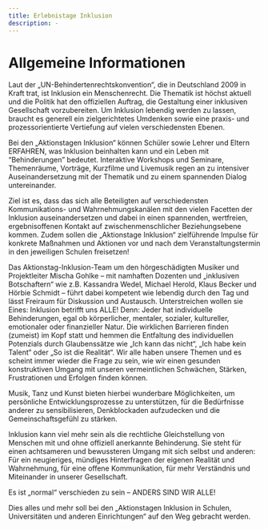 ```yaml
---
title: Erlebnistage Inklusion
description: -
---
```



# Allgemeine Informationen

Laut der „UN-Behindertenrechtskonvention“, die in Deutschland  2009 in Kraft trat, ist Inklusion ein Menschenrecht. Die Thematik ist  höchst aktuell und die Politik hat den offiziellen Auftrag, die  Gestaltung einer inklusiven Gesellschaft vorzubereiten. Um Inklusion  lebendig werden zu lassen, braucht es generell ein zielgerichtetes  Umdenken sowie eine praxis- und prozessorientierte Vertiefung auf  vielen verschiedensten Ebenen.

Bei den „Aktionstagen Inklusion“ können Schüler sowie Lehrer und  Eltern ERFAHREN, was Inklusion beinhalten kann und ein Leben mit  “Behinderungen” bedeutet. Interaktive Workshops und Seminare,  Themenräume, Vorträge, Kurzfilme und Livemusik regen an zu intensiver  Auseinandersetzung mit der Thematik und zu einem spannenden Dialog  untereinander.

Ziel ist es, dass das sich alle Beteiligten auf verschiedensten  Kommunikations- und Wahrnehmungskanälen mit den vielen Facetten der  Inklusion auseinandersetzen und dabei in einen spannenden, wertfreien,  ergebnisoffenen Kontakt auf zwischenmenschlicher Beziehungsebene kommen. Zudem sollen die „Aktionstage Inklusion“ zielführende Impulse für  konkrete Maßnahmen und Aktionen vor und nach dem Veranstaltungstermin in den jeweiligen Schulen freisetzen!

Das Aktionstag-Inklusion-Team um den hörgeschädigten Musiker und  Projektleiter Mischa Gohlke – mit namhaften Dozenten und „inklusiven  Botschaftern“ wie z.B. Kassandra Wedel, Michael Herold, Klaus Becker und Hörbie Schmidt – führt dabei kompetent wie lebendig durch den Tag und  lässt Freiraum für Diskussion und Austausch. Unterstreichen wollen sie  Eines: Inklusion betrifft uns ALLE! Denn: Jeder hat individuelle  Behinderungen, egal ob körperlicher, mentaler, sozialer, kultureller,  emotionaler oder finanzieller Natur. Die wirklichen Barrieren finden  (zumeist) im Kopf statt und hemmen die Entfaltung des individuellen  Potenzials durch Glaubenssätze wie „Ich kann das nicht“, „Ich habe kein  Talent“ oder „So ist die Realität“. Wir alle haben unsere Themen und es  scheint immer wieder die Frage zu sein, wie wir einen gesunden  konstruktiven Umgang mit unseren vermeintlichen Schwächen, Stärken,  Frustrationen und Erfolgen finden können.

Musik, Tanz und Kunst bieten hierbei wunderbare Möglichkeiten, um  persönliche Entwicklungsprozesse zu unterstützen, für die Bedürfnisse  anderer zu sensibilisieren, Denkblockaden aufzudecken und die  Gemeinschaftsgefühl zu stärken.

Inklusion kann viel mehr sein als die rechtliche Gleichstellung von  Menschen mit und ohne offiziell anerkannte Behinderung. Sie steht für  einen achtsameren und bewussteren Umgang mit sich selbst und anderen:  Für ein neugieriges, mündiges Hinterfragen der eigenen Realität und  Wahrnehmung, für eine offene Kommunikation, für mehr Verständnis und  Miteinander in unserer Gesellschaft.

Es ist „normal“ verschieden zu sein – ANDERS SIND WIR ALLE!

Dies alles und mehr soll bei den „Aktionstagen Inklusion in Schulen,  Universitäten und anderen Einrichtungen“ auf den Weg gebracht werden.
